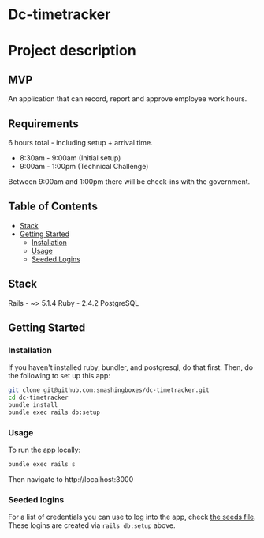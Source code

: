 # Dc-timetracker

# Project description

## MVP

An application that can record, report and approve employee work hours.

## Requirements

6 hours total - including setup + arrival time.

- 8:30am - 9:00am (Initial setup)
- 9:00am - 1:00pm (Technical Challenge)

Between 9:00am and 1:00pm there will be check-ins with the government.

## Table of Contents

- [Stack](#stack)
- [Getting Started](#getting-started)
  - [Installation](#installation)
  - [Usage](#usage)
  - [Seeded Logins](#seeded-logins)

## Stack

Rails - ~> 5.1.4
Ruby - 2.4.2
PostgreSQL

## Getting Started

### Installation

If you haven't installed ruby, bundler, and postgresql, do that first. Then, do the following to
set up this app:

```sh
git clone git@github.com:smashingboxes/dc-timetracker.git
cd dc-timetracker
bundle install
bundle exec rails db:setup
```

### Usage

To run the app locally:

```sh
bundle exec rails s
```
Then navigate to http://localhost:3000

### Seeded logins

For a list of credentials you can use to log into the app, check [the seeds file](db/seeds.rb).
These logins are created via `rails db:setup` above.
